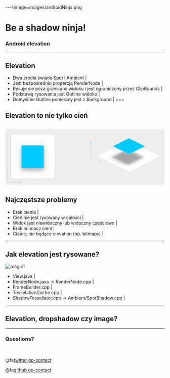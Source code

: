 ---?image=images/androidNinja.png
# Be a shadow ninja!

### Android elevation
---
## Elevation
- Dwa źródła światła Spot i Ambient |
- Jest bezpośrednio propercją RenderNode |
- Rysuje sie poza granicami widoku i jest ograniczony przez ClipBounds |
- Podstawą rysowania jest Outline widoku |
- Domyślnie Outline pobierany jest z Background |
+++
## Elevation to nie tylko cień
![translation](/images/shadowZ.png)
---
## Najczęstsze problemy
- Brak cienia |
- Cień nie jest rysowany w całości |
- Widok jest niewidoczny lub widoczny częściowo |
- Brak animacji cieni |
- Cienie, nie będące elevation (np. bitmapy) |
---
## Jak elevation jest rysowane?
![magic1](/assets/wizardMagic1.jpg)
- View.java |
- RenderNode.java -> RenderNode.cpp |
- FrameBuilder.cpp |
- TesselationCache.cpp |
- ShadowTessellator.cpp -> Ambient/SpotShadow.cpp |

---
## Elevation, dropshadow czy image?
---
### Questions?

<br>

@fa[twitter gp-contact](@wojciech_warwas)

@fa[github gp-contact](@obiwanzenobi)
